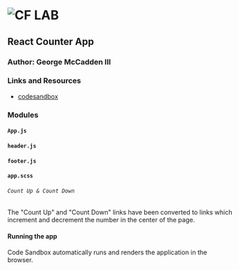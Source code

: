![CF](http://i.imgur.com/7v5ASc8.png) LAB
=================================================

## React Counter App

### Author: George McCadden III

### Links and Resources
* [codesandbox](https://codesandbox.io/s/r50krv39oo)

### Modules

#### `App.js`
#### `header.js`
#### `footer.js`
#### `app.scss`


###### `Count Up & Count Down`
The "Count Up" and "Count Down" links have been converted to links which increment and decrement the number in the center of the page.

#### Running the app
Code Sandbox automatically runs and renders the application in the browser.
